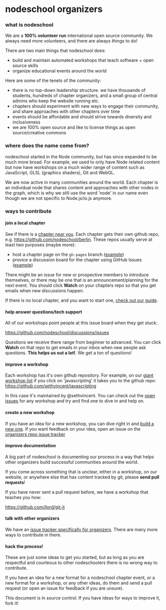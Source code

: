 # nodeschool organizers

### what is nodeschool

We are a **100% volunteer run** international open source community. We always need more volunteers, and there are always things to do!

There are two main things that nodeschool does:

- build and maintain automated workshops that teach software + open source skills
- organize educational events around the world

Here are some of the tenets of the community:

- there is no top-down leadership structure. we have thousands of students, hundreds of chapter organizers, and a small group of central admins who keep the website running etc.
- chapters should experiment with new ways to engage their community, and share approaches with other chapters over time
- events should be affordable and should strive towards diversity and inclusiveness
- we are 100% open source and like to license things as open source/creative commons

### where does the name come from?

nodeschool started in the Node community, but has since expanded to be much more broad. For example, we used to only have Node related content but now have workshops on a much wider range of content such as JavaScript, GLSL (graphics shaders), Git and WebGL.

We are now active in many communities around the world. Each chapter is an individual node that shares content and approaches with other nodes in the graph, which is why we still use the word 'node' in our name even though we are not specific to Node.js/io.js anymore.

### ways to contribute

#### join a local chapter

See if there is a [chapter near you](http://nodeschool.io/chapters.html). Each chapter gets their own github repo, e.g. https://github.com/nodeschool/berlin. These repos usually serve at least two purposes (maybe more):

- host a chapter page on the `gh-pages` branch ([example](https://github.com/nodeschool/berlin/tree/gh-pages))
- provice a discussion board for the chapter using GitHub Issues ([example](https://github.com/nodeschool/berlin/issues))

There might be an issue for new or prospective members to introduce themselves, or there may be one that is an announcement/planning for the next event. You should click **Watch** on your chapters repo so that you get emails when new discussions happen.

If there is no local chapter, and you want to start one, [check out our guide](https://github.com/nodeschool/organizers/#how-to-start-a-new-nodeschool-chapter).

#### help answer questions/tech support

All of our workshops point people at this issue board when they get stuck:

https://github.com/nodeschool/discussions/issues

Questions we receive there range from beginner to advanced. You can click **Watch** on that repo to get emails in your inbox when new people ask questions. **This helps us out a lot!**. We get a ton of questions!

#### improve a workshop

Each workshop has it's own github repository. For example, on our [giant workshop list](http://nodeschool.io/index.html#workshoppers) if you click on 'javascripting' it takes you to the github repo: https://github.com/sethvincent/javascripting

In this case it's maintained by @sethvincent. You can check out the [open issues](https://github.com/sethvincent/javascripting/issues) for any workshop and try and find one to dive in and help on.

#### create a new workshop

If you have an idea for a new workshop, you can dive right in and [build a new one](http://nodeschool.io/building-workshops.html). If you want feedback on your idea, open an issue on the [organizers repo issue tracker](https://github.com/nodeschool/organizers/issues/)

#### improve documentation

A big part of nodeschool is documenting our process in a way that helps other organizers build successful communities around the world.

If you come across something that is unclear, either in a workshop, on our website, or anywhere else that has content tracked by git, please **send pull requests**!

If you have never sent a pull request before, we have a workshop that teaches you how:

https://github.com/jlord/git-it

#### talk with other organizers

We have an [issue tracker specifically for organizers](https://github.com/nodeschool/organizers/issues). There are many more ways to contribute in there. 

#### hack the process!

These are just some ideas to get you started, but as long as you are respectful and courteous to other nodeschoolers there is no wrong way to contribute.

If you have an idea for a new format for a nodeschool chapter event, or a new format for a workshop, or any other ideas, do them and send a pull request (or open an issue for feedback if you are unsure).

This document is in source control. If you have ideas for ways to improve it, fork it!
